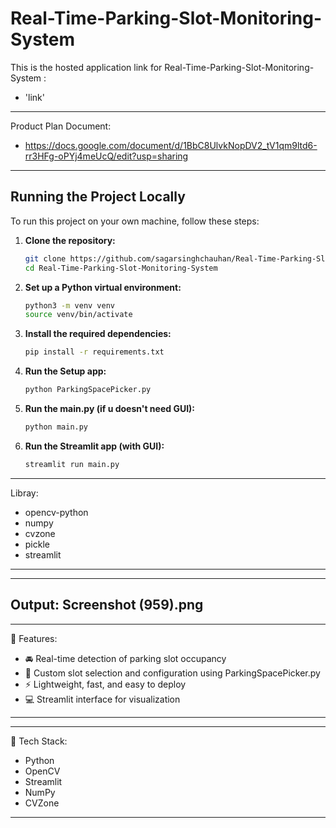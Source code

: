 # Real-Time-Parking-Slot-Monitoring-System


This is the hosted application link for Real-Time-Parking-Slot-Monitoring-System :  
 - 'link'

---
Product Plan Document:
 - https://docs.google.com/document/d/1BbC8UlvkNopDV2_tV1qm9ltd6-rr3HFg-oPYj4meUcQ/edit?usp=sharing
---
## Running the Project Locally

To run this project on your own machine, follow these steps:

1.  **Clone the repository:**
    ```bash
    git clone https://github.com/sagarsinghchauhan/Real-Time-Parking-Slot-Monitoring-System.git
    cd Real-Time-Parking-Slot-Monitoring-System
    ```

2.  **Set up a Python virtual environment:**
    ```bash
    python3 -m venv venv
    source venv/bin/activate
    ```

3.  **Install the required dependencies:**
    ```bash
    pip install -r requirements.txt
    ```


4.  **Run the Setup app:**
    ```bash
    python ParkingSpacePicker.py
    ```

5. **Run the main.py (if u doesn't need GUI):**
     ```bash 
     python main.py 
      ```
6.  **Run the Streamlit app (with GUI):**
    ```bash
    streamlit run main.py
    ```

---
Libray:
 - opencv-python
 - numpy
 - cvzone
 - pickle
 - streamlit
---

---
Output:
Screenshot (959).png
---

---
🧠 Features:
 - 🚘 Real-time detection of parking slot occupancy
 - 🧩 Custom slot selection and configuration using ParkingSpacePicker.py
 - ⚡ Lightweight, fast, and easy to deploy
 - 💻 Streamlit interface for visualization
 ---

 ---
 🧱 Tech Stack:
 - Python
 - OpenCV
 - Streamlit
 - NumPy
 - CVZone

 ---